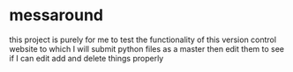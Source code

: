 # messaround
this project is purely for me to test the functionality of this version control website 
to which I will submit python files as a master then edit them to see if I can edit add and 
delete things properly
